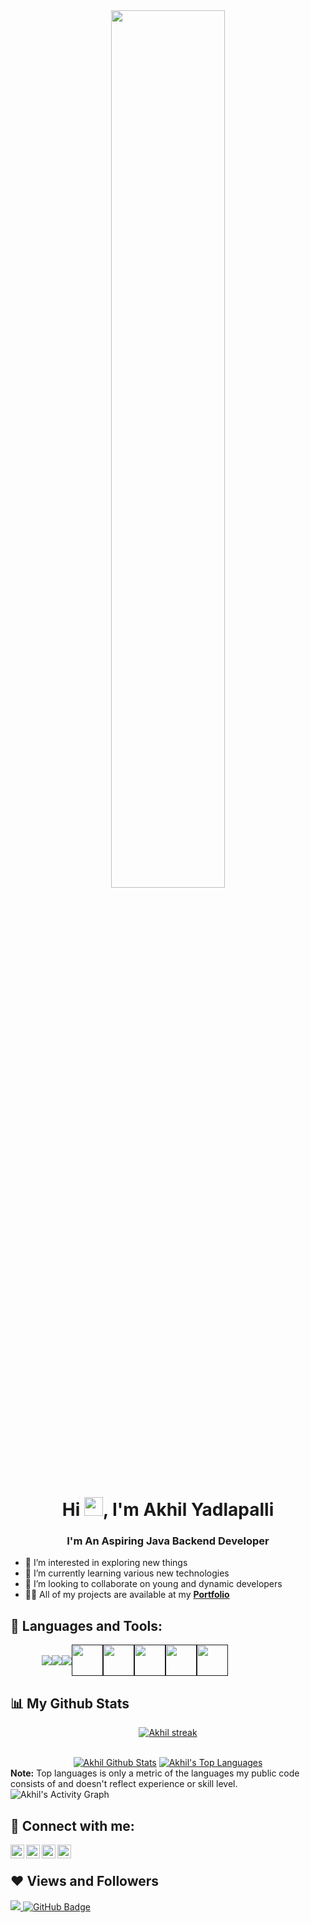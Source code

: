 <div align="center"> 
<img align="center" style="border-radius:10%" width="60%" height="60%" src="https://www.wingstechsolutions.com/wp-content/uploads/2022/03/full-stack-development.gif" height="175px"/>
</div>

<h1 align="center">Hi <img src="https://raw.githubusercontent.com/MartinHeinz/MartinHeinz/master/wave.gif" width="30px">, I'm Akhil Yadlapalli</h1>
<h3 align="center">I'm An Aspiring Java Backend Developer</h3>








- 👀 I’m interested in exploring new things
- 🌱 I’m currently learning various new technologies
- 💞️ I’m looking to collaborate on young and dynamic developers
- 👨‍💻 All of my projects are available at my **[Portfolio](https://akhil.github.io/)**

## 🚀 Languages and Tools:


<div align="center" style="display:flex; flex-wrap:wrap justify-content:center; align-items: center; width:80%; margin:auto;">
    <a href="https://developer.mozilla.org/en-US/docs/Web/JavaScript" target="_blank"> <img src="https://img.icons8.com/color/48/000000/javascript.png"/> </a> 
    <a href="https://www.w3.org/html/" target="_blank"> <img src="https://img.icons8.com/color/48/000000/html-5.png"/> </a> 
    <a href="https://www.w3schools.com/css/" target="_blank"> <img src="https://img.icons8.com/color/48/000000/css3.png"/> </a>
    <a href="" target="_blank"> <img src="https://cdn.jsdelivr.net/gh/devicons/devicon/icons/bootstrap/bootstrap-original.svg" style="width:50px"/> </a>
    <a href="" target="_blank"> <img src="https://cdn.jsdelivr.net/gh/devicons/devicon/icons/java/java-original.svg" style="width:50px"/> </a>
    <a href="" target="_blank"> <img src="https://cdn.jsdelivr.net/gh/devicons/devicon/icons/spring/spring-original.svg" style="width:50px"/> </a>
    <a href="" target="_blank"> <img src="https://cdn.jsdelivr.net/gh/devicons/devicon/icons/mysql/mysql-original.svg" style="width:50px"/> </a>
    <a href="" target="_blank"> <img src="https://cdn.jsdelivr.net/gh/devicons/devicon/icons/github/github-original.svg" style="width:50px"/> </a>
</div>

## 📊 My Github Stats

<p align="center">
    <a href="https://github.com/Akhiltop/github-readme-streak-stats">
        <img title="🔥 Get streak stats for your profile at git.io/streak-stats" alt="Akhil streak" src="https://github-readme-streak-stats.herokuapp.com/?user=Akhiltop&theme=black-ice&hide_border=true&stroke=0000&background=060A0CD0"/>
    </a>
   
</p>
<div align="center"> 
  <br/>
    <a href="https://github.com/Akhiltop/github-readme-stats"><img alt="Akhil Github Stats" src="https://github-readme-stats.vercel.app/api?username=Akhiltop&show_icons=true&count_private=true&theme=react&hide_border=true&bg_color=0D1117" /></a>
  <a href="https://github.com/Akhiltop/github-readme-stats"><img alt="Akhil's Top Languages" src="https://github-readme-stats.vercel.app/api/top-langs/?username=Akhiltop&langs_count=8&count_private=true&layout=compact&theme=react&hide_border=true&bg_color=0D1117" /></a>
    
    
    
  <br/>
</div>
  <b>Note:</b> Top languages is only a metric of the languages my public code consists of and doesn't reflect experience or skill level.
<img alt="Akhil's Activity Graph" src="https://github-profile-summary-cards.vercel.app/api/cards/profile-details?username=Akhiltop&theme=2077" />









<!---
Akhiltop/Akhiltop is a ✨ special ✨ repository because its `README.md` (this file) appears on your GitHub profile.
You can click the Preview link to take a look at your changes.
--->

## 🚀 Connect with me:

<a href="https://www.instagram.com/yadlapalliakhil/">
      <img
        align="left"
        alt="Akhil's Instagram"
        width="22px"
        src="https://raw.githubusercontent.com/hussainweb/hussainweb/main/icons/instagram.png"
      />
    </a>
    <a href="https://discordapp.com/users/akhil007#0075">
      <img
        align="left"
        alt="Akhil's Discord"
        width="22px"
        src="https://raw.githubusercontent.com/peterthehan/peterthehan/master/assets/discord.svg"
      />
    </a>
    <a href="https://twitter.com/yadlapalliakhi1">
      <img
        align="left"
        alt="Akhil | Twitter"
        width="22px"
        src="https://raw.githubusercontent.com/peterthehan/peterthehan/master/assets/twitter.svg"
      />
    </a>
    <a href="https://www.linkedin.com/in/akhil-yadlapalli/">
      <img
        align="left"
        alt="Akhil's LinkedIN"
        width="22px"
        src="https://raw.githubusercontent.com/peterthehan/peterthehan/master/assets/linkedin.svg"
      />
    </a>
<br>
  

## ❤ Views and Followers
<a href="https://github.com/Akhiltop/github-profile-views-counter">
    <img src="https://komarev.com/ghpvc/?username=Akhiltop">
</a>
<a href="https://github.com/Akhiltop?tab=followers"><img src="https://img.shields.io/github/followers/Akhiltop?label=Followers&style=social" alt="GitHub Badge"></a>


